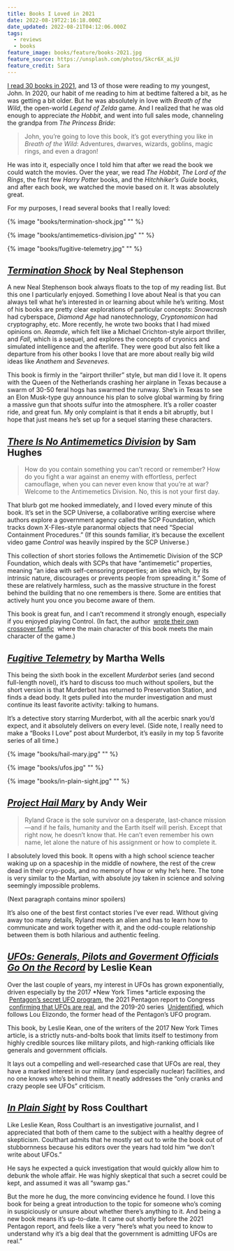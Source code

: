 ```yaml
---
title: Books I Loved in 2021
date: 2022-08-19T22:16:18.000Z
date_updated: 2022-08-21T04:12:06.000Z
tags:
  - reviews
  - books
feature_image: books/feature/books-2021.jpg
feature_source: https://unsplash.com/photos/Skcr6X_aLjU
feature_credit: Sara
---
```


[I read 30 books in 2021](https://www.goodreads.com/user_challenges/27577812), and 13 of those were reading to my youngest, John. In 2020, our habit of me reading to him at bedtime faltered a bit, as he was getting a bit older. But he was absolutely in love with _Breath of the Wild_, the open-world _Legend of Zelda_ game. And I realized that he was old enough to appreciate _the Hobbit_, and went into full sales mode, channeling the grandpa from _The Princess Bride_:

> John, you’re going to love this book, it’s got everything you like in _Breath of the Wild_: Adventures, dwarves, wizards, goblins, magic rings, and even a dragon!

He was into it, especially once I told him that after we read the book we could watch the movies. Over the year, we read _The Hobbit_, _The Lord of the Rings_, the first few _Harry Potter_ books, and the _Hitchhiker’s Guide_ books, and after each book, we watched the movie based on it. It was absolutely great.

For my purposes, I read several books that I really loved:‌

{% image "books/termination-shock.jpg" "" %}

{% image "books/antimemetics-division.jpg" "" %}

{% image "books/fugitive-telemetry.jpg" "" %}

## [_Termination Shock_](https://www.goodreads.com/book/show/58984366-termination-shock) by Neal Stephenson

A new Neal Stephenson book always floats to the top of my reading list. But this one I particularly enjoyed. Something I love about Neal is that you can always tell what he’s interested in or learning about while he’s writing. Most of his books are pretty clear explorations of particular concepts: _Snowcrash_ had cyberspace, _Diamond Age_ had nanotechnology, _Cryptonomicon_ had cryptography, etc.‌‌‌‌ More recently, he wrote two books that I had mixed opinions on. _Reamde_, which felt like a Michael Crichton-style airport thriller, and _Fall_, which is a sequel, and explores the concepts of cryonics and simulated intelligence and the afterlife. They were good but also felt like a departure from his other books I love that are more about really big wild ideas like _Anathem_ and _Seveneves_.

This book is firmly in the “airport thriller” style, but man did I love it. It opens with the Queen of the Netherlands crashing her airplane in Texas because a swarm of 30-50 feral hogs has swarmed the runway. She’s in Texas to see an Elon Musk-type guy announce his plan to solve global warming by firing a massive gun that shoots sulfur into the atmosphere. It’s a roller coaster ride, and great fun.‌‌‌‌ My only complaint is that it ends a bit abruptly, but I hope that just means he’s set up for a sequel starring these characters.

## [_There Is No Antimemetics Division_](https://www.goodreads.com/book/show/54870256-there-is-no-antimemetics-division) by Sam Hughes

> How do you contain something you can’t record or remember? How do you fight a war against an enemy with effortless, perfect camouflage, when you can never even know that you’re at war? Welcome to the Antimemetics Division. No, this is not your first day.

That blurb got me hooked immediately, and I loved every minute of this book. It’s set in the SCP Universe, a collaborative writing exercise where authors explore a government agency called the SCP Foundation, which tracks down X-Files-style paranormal objects that need “Special Containment Procedures.” (If this sounds familiar, it’s because the excellent video game _Control_ was heavily inspired by the SCP Universe.)

This collection of short stories follows the Antimemetic Division of the SCP Foundation, which deals with SCPs that have “antimemetic” properties, meaning “an idea with self-censoring properties; an idea which, by its intrinsic nature, discourages or prevents people from spreading it.” Some of these are relatively harmless, such as the massive structure in the forest behind the building that no one remembers is there. Some are entities that actively hunt you once you become aware of them.

This book is great fun, and I can’t recommend it strongly enough, especially if you enjoyed playing Control. (In fact, the author  [wrote their own crossover fanfic](https://archiveofourown.org/works/31032671/chapters/76659218)  where the main character of this book meets the main character of the game.)

## [_Fugitive Telemetry_](https://www.goodreads.com/book/show/53413743-fugitive-telemetry) by Martha Wells

This being the sixth book in the excellent _Murderbot_ series (and second full-length novel), it’s hard to discuss too much without spoilers, but the short version is that Murderbot has returned to Preservation Station, and finds a dead body. It gets pulled into the murder investigation and must continue its least favorite activity: talking to humans.

It’s a detective story starring Murderbot, with all the acerbic snark you’d expect, and it absolutely delivers on every level. (Side note, I really need to make a “Books I Love” post about Murderbot, it’s easily in my top 5 favorite series of all time.)

{% image "books/hail-mary.jpg" "" %}

{% image "books/ufos.jpg" "" %}

{% image "books/in-plain-sight.jpg" "" %}

## [_Project Hail Mary_](https://www.goodreads.com/book/show/54906250-project-hail-mary) by Andy Weir

> Ryland Grace is the sole survivor on a desperate, last-chance mission—and if he fails, humanity and the Earth itself will perish. Except that right now, he doesn’t know that. He can’t even remember his own name, let alone the nature of his assignment or how to complete it.

I absolutely loved this book. It opens with a high school science teacher waking up on a spaceship in the middle of nowhere, the rest of the crew dead in their cryo-pods, and no memory of how or why he’s here. The tone is very similar to the Martian, with absolute joy taken in science and solving seemingly impossible problems.

(Next paragraph contains minor spoilers)

It’s also one of the best first contact stories I’ve ever read. Without giving away too many details, Ryland meets an alien and has to learn how to communicate and work together with it, and the odd-couple relationship between them is both hilarious and authentic feeling.

## [_UFOs: Generals, Pilots and Goverment Officials Go On the Record_](https://www.goodreads.com/book/show/8900669-ufos) by Leslie Kean

Over the last couple of years, my interest in UFOs has grown exponentially, driven especially by the 2017 *New York Times *article exposing the  [Pentagon’s secret UFO program](https://www.nytimes.com/2017/12/16/us/politics/pentagon-program-ufo-harry-reid.html), the 2021 Pentagon report to Congress  [confirming that UFOs are real](https://www.nytimes.com/2021/06/25/us/politics/pentagon-ufo-report.html), and the 2019-20 series  [Unidentified](https://www.imdb.com/title/tt10016814/), which follows Lou Elizondo, the former head of the Pentagon’s UFO program.

This book, by Leslie Kean, one of the writers of the 2017 New York Times article, is a strictly nuts-and-bolts book that limits itself to testimony from highly credible sources like military pilots, and high-ranking officials like generals and government officials.

It lays out a compelling and well-researched case that UFOs are real, they have a marked interest in our military (and especially nuclear) facilities, and no one knows who’s behind them. It neatly addresses the “only cranks and crazy people see UFOs” criticism.

## [_In Plain Sight_](https://www.goodreads.com/book/show/57734614-in-plain-sight) by Ross Coulthart

Like Leslie Kean, Ross Coulthart is an investigative journalist, and I appreciated that both of them came to the subject with a healthy degree of skepticism. Coulthart admits that he mostly set out to write the book out of stubbornness because his editors over the years had told him “we don’t write about UFOs.”

He says he expected a quick investigation that would quickly allow him to debunk the whole affair. He was highly skeptical that such a secret could be kept, and assumed it was all “swamp gas.”

But the more he dug, the more convincing evidence he found. I love this book for being a great introduction to the topic for someone who’s coming in suspiciously or unsure about whether there’s anything to it. And being a new book means it’s up-to-date. It came out shortly before the 2021 Pentagon report, and feels like a very “here’s what you need to know to understand why it’s a big deal that the government is admitting UFOs are real.”
